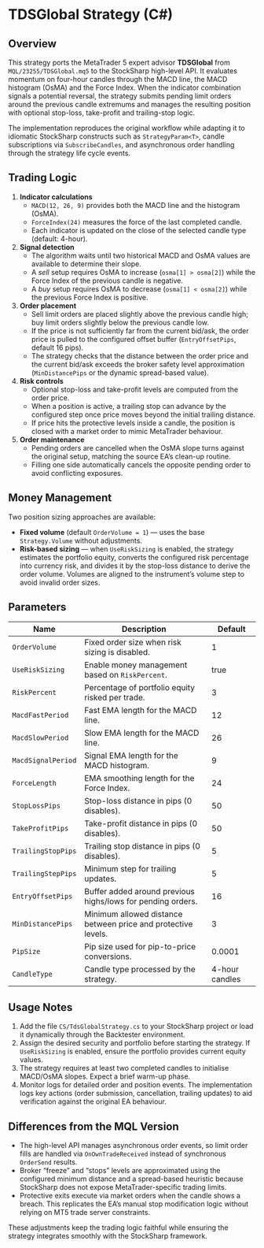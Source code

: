 # TDSGlobal Strategy (C#)

## Overview

This strategy ports the MetaTrader 5 expert advisor **TDSGlobal** from `MQL/23255/TDSGlobal.mq5` to the StockSharp high-level API. It evaluates momentum on four-hour candles through the MACD line, the MACD histogram (OsMA) and the Force Index. When the indicator combination signals a potential reversal, the strategy submits pending limit orders around the previous candle extremums and manages the resulting position with optional stop-loss, take-profit and trailing-stop logic.

The implementation reproduces the original workflow while adapting it to idiomatic StockSharp constructs such as `StrategyParam<T>`, candle subscriptions via `SubscribeCandles`, and asynchronous order handling through the strategy life cycle events.

## Trading Logic

1. **Indicator calculations**
   - `MACD(12, 26, 9)` provides both the MACD line and the histogram (OsMA).
   - `ForceIndex(24)` measures the force of the last completed candle.
   - Each indicator is updated on the close of the selected candle type (default: 4-hour).
2. **Signal detection**
   - The algorithm waits until two historical MACD and OsMA values are available to determine their slope.
   - A *sell* setup requires OsMA to increase (`osma[1] > osma[2]`) while the Force Index of the previous candle is negative.
   - A *buy* setup requires OsMA to decrease (`osma[1] < osma[2]`) while the previous Force Index is positive.
3. **Order placement**
   - Sell limit orders are placed slightly above the previous candle high; buy limit orders slightly below the previous candle low.
   - If the price is not sufficiently far from the current bid/ask, the order price is pulled to the configured offset buffer (`EntryOffsetPips`, default 16 pips).
   - The strategy checks that the distance between the order price and the current bid/ask exceeds the broker safety level approximation (`MinDistancePips` or the dynamic spread-based value).
4. **Risk controls**
   - Optional stop-loss and take-profit levels are computed from the order price.
   - When a position is active, a trailing stop can advance by the configured step once price moves beyond the initial trailing distance.
   - If price hits the protective levels inside a candle, the position is closed with a market order to mimic MetaTrader behaviour.
5. **Order maintenance**
   - Pending orders are cancelled when the OsMA slope turns against the original setup, matching the source EA’s clean-up routine.
   - Filling one side automatically cancels the opposite pending order to avoid conflicting exposures.

## Money Management

Two position sizing approaches are available:

- **Fixed volume** (default `OrderVolume = 1`) — uses the base `Strategy.Volume` without adjustments.
- **Risk-based sizing** — when `UseRiskSizing` is enabled, the strategy estimates the portfolio equity, converts the configured risk percentage into currency risk, and divides it by the stop-loss distance to derive the order volume. Volumes are aligned to the instrument’s volume step to avoid invalid order sizes.

## Parameters

| Name | Description | Default |
| --- | --- | --- |
| `OrderVolume` | Fixed order size when risk sizing is disabled. | 1 |
| `UseRiskSizing` | Enable money management based on `RiskPercent`. | true |
| `RiskPercent` | Percentage of portfolio equity risked per trade. | 3 |
| `MacdFastPeriod` | Fast EMA length for the MACD line. | 12 |
| `MacdSlowPeriod` | Slow EMA length for the MACD line. | 26 |
| `MacdSignalPeriod` | Signal EMA length for the MACD histogram. | 9 |
| `ForceLength` | EMA smoothing length for the Force Index. | 24 |
| `StopLossPips` | Stop-loss distance in pips (0 disables). | 50 |
| `TakeProfitPips` | Take-profit distance in pips (0 disables). | 50 |
| `TrailingStopPips` | Trailing stop distance in pips (0 disables). | 5 |
| `TrailingStepPips` | Minimum step for trailing updates. | 5 |
| `EntryOffsetPips` | Buffer added around previous highs/lows for pending orders. | 16 |
| `MinDistancePips` | Minimum allowed distance between price and protective levels. | 3 |
| `PipSize` | Pip size used for pip-to-price conversions. | 0.0001 |
| `CandleType` | Candle type processed by the strategy. | 4-hour candles |

## Usage Notes

1. Add the file `CS/TdsGlobalStrategy.cs` to your StockSharp project or load it dynamically through the Backtester environment.
2. Assign the desired security and portfolio before starting the strategy. If `UseRiskSizing` is enabled, ensure the portfolio provides current equity values.
3. The strategy requires at least two completed candles to initialise MACD/OsMA slopes. Expect a brief warm-up phase.
4. Monitor logs for detailed order and position events. The implementation logs key actions (order submission, cancellation, trailing updates) to aid verification against the original EA behaviour.

## Differences from the MQL Version

- The high-level API manages asynchronous order events, so limit order fills are handled via `OnOwnTradeReceived` instead of synchronous `OrderSend` results.
- Broker “freeze” and “stops” levels are approximated using the configured minimum distance and a spread-based heuristic because StockSharp does not expose MetaTrader-specific trading limits.
- Protective exits execute via market orders when the candle shows a breach. This replicates the EA’s manual stop modification logic without relying on MT5 trade server constraints.

These adjustments keep the trading logic faithful while ensuring the strategy integrates smoothly with the StockSharp framework.
